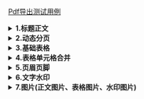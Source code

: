 [Pdf导出测试用例](./src/test/java/cn/wisewe/docx4j/output/builder/portable/PortableBuilderSpec.java)

<details>
<summary><b>1.标题正文</b></summary>
待完善
</details>

<details>
<summary><b>2.动态分页</b></summary>
待完善
</details>

<details>
<summary><b>3.基础表格</b></summary>
待完善
</details>

<details>
<summary><b>4.表格单元格合并</b></summary>
待完善
</details>

<details>
<summary><b>5.页眉页脚</b></summary>
待完善
</details>

<details>
<summary><b>6.文字水印</b></summary>
待完善
</details>

<details>
<summary><b>7.图片(正文图片、表格图片、水印图片)</b></summary>
待完善
</details>
